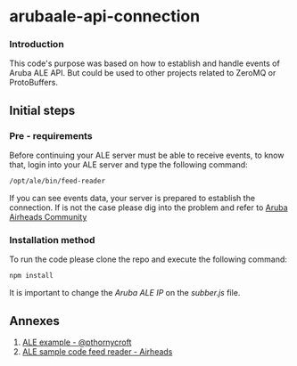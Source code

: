 # arubaale-api-connection
### Introduction
 This code's purpose was based on how to establish and handle events of Aruba ALE API. But could be used to other projects related to ZeroMQ or ProtoBuffers.
 
## Initial steps
### Pre - requirements
 Before continuing your ALE server must be able to receive events, to know that, login into your ALE server and type the following command:
 ```bash
 /opt/ale/bin/feed-reader
 ```
 If you can see events data, your server is prepared to establish the connection. If is not the case please dig into the problem and refer to [Aruba Airheads Community](http://community.arubanetworks.com)
 
 ### Installation method
 To run the code please clone the repo and execute the following command:
  ```bash
 npm install
 ```
 It is important to change the *Aruba ALE IP* on the *subber.js* file.
 
 ## Annexes
 1. [ALE example - @pthornycroft](https://github.com/pthornycroft/ALE-Demonstrator-2)
 2. [ALE sample code feed reader - Airheads](https://community.arubanetworks.com/t5/Aruba-Apps/Sample-java-code-for-ALE-feed-reader-protobuf-over-ZMQ/td-p/261481)
